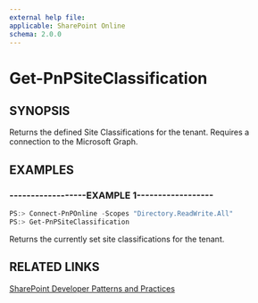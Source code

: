 ```yaml
---
external help file:
applicable: SharePoint Online
schema: 2.0.0
---
```

# Get-PnPSiteClassification

## SYNOPSIS
Returns the defined Site Classifications for the tenant. Requires a connection to the Microsoft Graph.

## EXAMPLES

### ------------------EXAMPLE 1------------------
```powershell
PS:> Connect-PnPOnline -Scopes "Directory.ReadWrite.All"
PS:> Get-PnPSiteClassification
```

Returns the currently set site classifications for the tenant.

## RELATED LINKS

[SharePoint Developer Patterns and Practices](http://aka.ms/sppnp)
